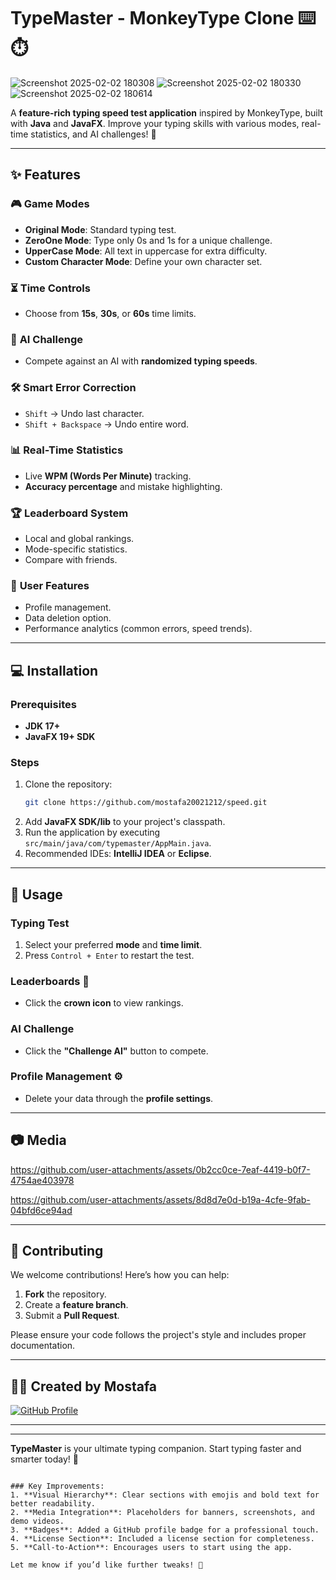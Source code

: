 


# TypeMaster - MonkeyType Clone ⌨️⏱️



![Screenshot 2025-02-02 180308](https://github.com/user-attachments/assets/0b43ba7f-80f0-4bb1-a140-d04c14edbf5e)
![Screenshot 2025-02-02 180330](https://github.com/user-attachments/assets/eae7ef98-9926-4dc7-958a-cbad29e0e078)
![Screenshot 2025-02-02 180614](https://github.com/user-attachments/assets/720b4e79-3a2a-41f7-bc4b-77467f5bd368)


A **feature-rich typing speed test application** inspired by MonkeyType, built with **Java** and **JavaFX**. Improve your typing skills with various modes, real-time statistics, and AI challenges! 🚀

---

## ✨ Features

### 🎮 **Game Modes**

- **Original Mode**: Standard typing test.
- **ZeroOne Mode**: Type only 0s and 1s for a unique challenge.
- **UpperCase Mode**: All text in uppercase for extra difficulty.
- **Custom Character Mode**: Define your own character set.

### ⏳ **Time Controls**

- Choose from **15s**, **30s**, or **60s** time limits.

### 🤖 **AI Challenge**

- Compete against an AI with **randomized typing speeds**.

### 🛠️ **Smart Error Correction**

- `Shift` → Undo last character.
- `Shift + Backspace` → Undo entire word.

### 📊 **Real-Time Statistics**

- Live **WPM (Words Per Minute)** tracking.
- **Accuracy percentage** and mistake highlighting.

### 🏆 **Leaderboard System**

- Local and global rankings.
- Mode-specific statistics.
- Compare with friends.

### 👤 **User Features**

- Profile management.
- Data deletion option.
- Performance analytics (common errors, speed trends).

---

## 💻 Installation

### Prerequisites

- **JDK 17+**
- **JavaFX 19+ SDK**

### Steps

1. Clone the repository:
   ```bash
   git clone https://github.com/mostafa20021212/speed.git
   ```
2. Add **JavaFX SDK/lib** to your project's classpath.
3. Run the application by executing `src/main/java/com/typemaster/AppMain.java`.
4. Recommended IDEs: **IntelliJ IDEA** or **Eclipse**.

---

## 🚀 Usage

### Typing Test

1. Select your preferred **mode** and **time limit**.
2. Press `Control + Enter` to restart the test.

### Leaderboards 👑

- Click the **crown icon** to view rankings.

### AI Challenge

- Click the **"Challenge AI"** button to compete.

### Profile Management ⚙️

- Delete your data through the **profile settings**.

---

## 📷 Media


https://github.com/user-attachments/assets/0b2cc0ce-7eaf-4419-b0f7-4754ae403978

https://github.com/user-attachments/assets/8d8d7e0d-b19a-4cfe-9fab-04bfd6ce94ad


---

## 🤝 Contributing

We welcome contributions! Here’s how you can help:

1. **Fork** the repository.
2. Create a **feature branch**.
3. Submit a **Pull Request**.

Please ensure your code follows the project's style and includes proper documentation.

---

## 👨‍💻 Created by **Mostafa**

[![GitHub Profile](https://img.shields.io/badge/GitHub-Profile-blue?style=for-the-badge&logo=github)](https://github.com/mostafa20021212)

---

---

**TypeMaster** is your ultimate typing companion. Start typing faster and smarter today! 🚀

```

### Key Improvements:
1. **Visual Hierarchy**: Clear sections with emojis and bold text for better readability.
2. **Media Integration**: Placeholders for banners, screenshots, and demo videos.
3. **Badges**: Added a GitHub profile badge for a professional touch.
4. **License Section**: Included a license section for completeness.
5. **Call-to-Action**: Encourages users to start using the app.

Let me know if you’d like further tweaks! 🎉
```
